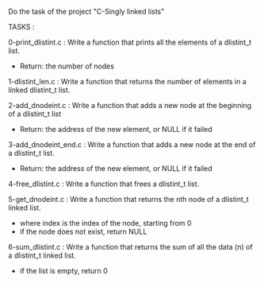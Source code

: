 Do the task of the project "C-Singly linked lists"

TASKS :

0-print_dlistint.c : Write a function that prints all the elements of a dlistint_t list.
- Return: the number of nodes

1-dlistint_len.c : Write a function that returns the number of elements in a linked dlistint_t list.

2-add_dnodeint.c : Write a function that adds a new node at the beginning of a dlistint_t list
- Return: the address of the new element, or NULL if it failed

3-add_dnodeint_end.c : Write a function that adds a new node at the end of a dlistint_t list.
- Return: the address of the new element, or NULL if it failed

4-free_dlistint.c : Write a function that frees a dlistint_t list.

5-get_dnodeint.c : Write a function that returns the nth node of a dlistint_t linked list.
- where index is the index of the node, starting from 0
- if the node does not exist, return NULL

6-sum_dlistint.c : Write a function that returns the sum of all the data (n) of a dlistint_t linked list.
- if the list is empty, return 0
